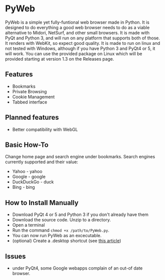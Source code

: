 # PyWeb
PyWeb is a simple yet fully-funtional web browser made in Python. It is designed to do everything a good web browser needs to do as a viable alternative to Midori, NetSurf, and other small browsers. It is made with PyQt and Python 3, and will run on any platform that supports both of those. It renders with WebKit, so expect good quality. It is made to run on linux and not tested with Windows, although if you have Python 3 and PyQt4 or 5, it will work. You can use the provided package on Linux which will be provided starting at version 1.3 on the Releases page.

## Features
- Bookmarks
- Private Browsing
- Cookie Management
- Tabbed interface

## Planned features
- Better compatibility with WebGL

## Basic How-To
Change home page and search engine under bookmarks. Search engines currently supported and their value:
* Yahoo - yahoo
* Google - google
* DuckDuckGo - duck
* Bing - bing

## How to Install Manually
- Download PyQt 4 or 5 and Python 3 if you don't already have them
- Download the source code. Unzip to a directory.
- Open a terminal
- Run the command `chmod +x /path/to/PyWeb.py`.
- You can now run PyWeb as an excecutable.
- (optional) Create a .desktop shortcut (see [this article](https://linuxcritic.wordpress.com/2010/04/07/anatomy-of-a-desktop-file/))

## Issues
- under PyQt4, some Google webapps complain of an out-of date browser.
